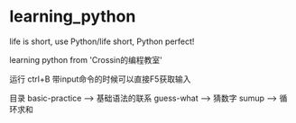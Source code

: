 # learning_python
life is short, use Python/life short, Python perfect!

learning python from 'Crossin的编程教室'

运行 ctrl+B 带input命令的时候可以直接F5获取输入

目录
basic-practice --> 基础语法的联系
guess-what --> 猜数字
sumup --> 循环求和